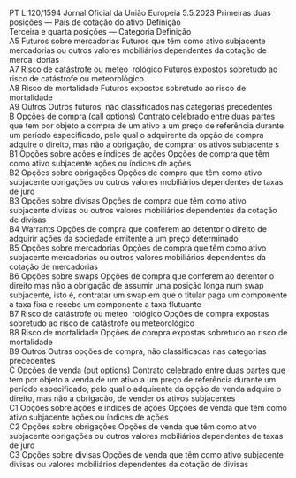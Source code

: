 PT  L 120/1594 Jornal Oficial da União Europeia 5.5.2023
 Primeiras duas posições — País de cotação do ativo  Definição  
Terceira e quarta posições — Categoria  Definição  
A5  Futuros sobre mercadorias  Futuros que têm como ativo subjacente mercadorias ou outros valores mobiliários dependentes da cotação de merca ­
dorias  
A7  Risco de catástrofe ou meteo ­
rológico  Futuros expostos sobretudo ao risco de catástrofe ou meteorológico  
A8  Risco de mortalidade  Futuros expostos sobretudo ao risco de mortalidade  
A9  Outros  Outros futuros, não classificados nas categorias precedentes  
B Opções de compra  (call options)  Contrato celebrado entre duas partes que tem por objeto a compra de um ativo a um preço de referência durante um período 
especificado, pelo qual o adquirente da opção de compra adquire o direito, mas não a obrigação, de comprar os ativos subjacente s 
B1  Opções sobre ações e índices de 
ações  Opções de compra que têm como ativo subjacente ações ou índices de ações  
B2  Opções sobre obrigações  Opções de compra que têm como ativo subjacente obrigações ou outros valores mobiliários dependentes de taxas de 
juro  
B3  Opções sobre divisas  Opções de compra que têm como ativo subjacente divisas ou outros valores mobiliários dependentes da cotação de 
divisas  
B4  Warrants  Opções de compra que conferem ao detentor o direito de adquirir ações da sociedade emitente a um preço determinado  
B5  Opções sobre mercadorias  Opções de compra que têm como ativo subjacente mercadorias ou outros valores mobiliários dependentes da cotação de 
mercadorias  
B6  Opções sobre  swaps  Opções de compra que conferem ao detentor o direito mas não a obrigação de assumir uma posição longa num  swap  
subjacente, isto é, contratar um  swap  em que o titular paga um componente a taxa fixa e recebe um componente a taxa 
flutuante  
B7  Risco de catástrofe ou meteo ­
rológico  Opções de compra expostas sobretudo ao risco de catástrofe ou meteorológico  
B8  Risco de mortalidade  Opções de compra expostas sobretudo ao risco de mortalidade  
B9  Outros  Outras opções de compra, não classificadas nas categorias precedentes  
C Opções de venda  (put options)  Contrato celebrado entre duas partes que tem por objeto a venda de um ativo a um preço de referência durante um período 
especificado, pelo qual o adquirente da opção de venda adquire o direito, mas não a obrigação, de vender os ativos subjacentes  
C1  Opções sobre ações e índices de 
ações  Opções de venda que têm como ativo subjacente ações ou índices de ações  
C2  Opções sobre obrigações  Opções de venda que têm como ativo subjacente obrigações ou outros valores mobiliários dependentes de taxas de juro  
C3  Opções sobre divisas  Opções de venda que têm como ativo subjacente divisas ou valores mobiliários dependentes da cotação de divisas